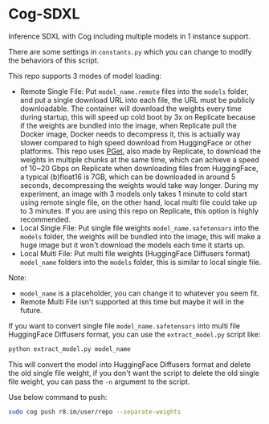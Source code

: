 # Cog-SDXL
Inference SDXL with Cog including multiple models in 1 instance support.

There are some settings in `constants.py` which you can change to modify the behaviors of this script.

This repo supports 3 modes of model loading:
- Remote Single File: Put `model_name.remote` files into the `models` folder, and put a single download URL into each file, the URL must be publicly downloadable. The container will download the weights every time during startup, this will speed up cold boot by 3x on Replicate because if the weights are bundled into the image, when Replicate pull the Docker image, Docker needs to decompress it, this is actually way slower compared to high speed download from HuggingFace or other platforms. This repo uses [PGet](https://github.com/replicate/pget), also made by Replicate, to download the weights in multiple chunks at the same time, which can achieve a speed of 10~20 Gbps on Replicate when downloading files from HuggingFace, a typical (b)float16 is 7GB, which can be downloaded in around 5 seconds, decompressing the weights would take way longer. During my experiment, an image with 3 models only takes 1 minute to cold start using remote single file, on the other hand, local multi file could take up to 3 minutes. If you are using this repo on Replicate, this option is highly recommended.
- Local Single File: Put single file weights `model_name.safetensors` into the `models` folder, the weights will be bundled into the image, this will make a huge image but it won't download the models each time it starts up.
- Local Multi File: Put multi file weights (HuggingFace Diffusers format) `model_name` folders into the `models` folder, this is similar to local single file.

Note:
- `model_name` is a placeholder, you can change it to whatever you seem fit.
- Remote Multi File isn't supported at this time but maybe it will in the future.

If you want to convert single file `model_name.safetensors` into multi file HuggingFace Diffusers format, you can use the `extract_model.py` script like:
```bash
python extract_model.py model_name
```
This will convert the model into HuggingFace Diffusers format and delete the old single file weight, if you don't want the script to delete the old single file weight, you can pass the `-n` argument to the script.

Use below command to push:
```bash
sudo cog push r8.im/user/repo --separate-weights
```
